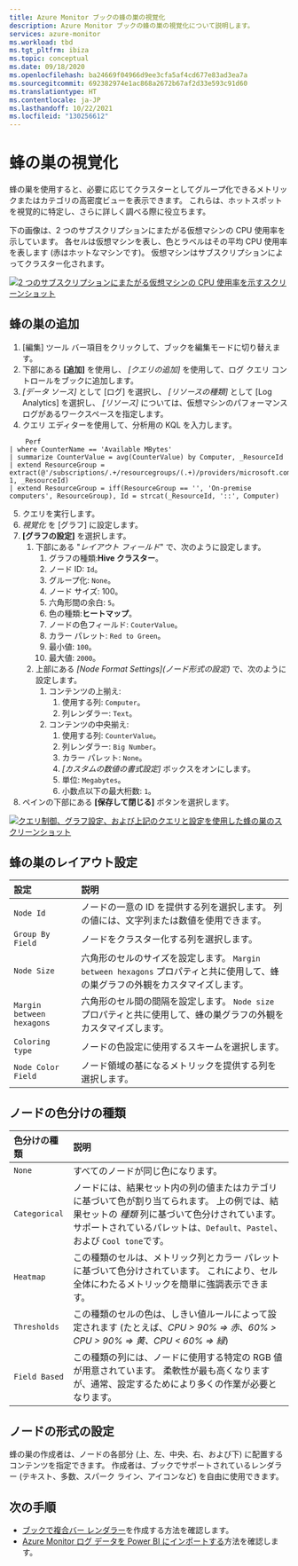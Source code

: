 ```yaml
---
title: Azure Monitor ブックの蜂の巣の視覚化
description: Azure Monitor ブックの蜂の巣の視覚化について説明します。
services: azure-monitor
ms.workload: tbd
ms.tgt_pltfrm: ibiza
ms.topic: conceptual
ms.date: 09/18/2020
ms.openlocfilehash: ba24669f04966d9ee3cfa5af4cd677e83ad3ea7a
ms.sourcegitcommit: 692382974e1ac868a2672b67af2d33e593c91d60
ms.translationtype: HT
ms.contentlocale: ja-JP
ms.lasthandoff: 10/22/2021
ms.locfileid: "130256612"
---
```

# <a name="honey-comb-visualizations"></a>蜂の巣の視覚化

蜂の巣を使用すると、必要に応じてクラスターとしてグループ化できるメトリックまたはカテゴリの高密度ビューを表示できます。 これらは、ホットスポットを視覚的に特定し、さらに詳しく調べる際に役立ちます。

下の画像は、2 つのサブスクリプションにまたがる仮想マシンの CPU 使用率を示しています。 各セルは仮想マシンを表し、色とラベルはその平均 CPU 使用率を表します (赤はホットなマシンです)。 仮想マシンはサブスクリプションによってクラスター化されます。

[![2 つのサブスクリプションにまたがる仮想マシンの CPU 使用率を示すスクリーンショット](.\media\workbooks-honey-comb\cpu-example.png)](.\media\workbooks-honey-comb\cpu-example.png#lightbox)

## <a name="adding-a-honey-comb"></a>蜂の巣の追加

1. [編集] ツール バー項目をクリックして、ブックを編集モードに切り替えます。
2. 下部にある **[追加]** を使用し、 *[クエリの追加]* を使用して、ログ クエリ コントロールをブックに追加します。
3. *[データ ソース]* として [ログ] を選択し、 *[リソースの種類]* として [Log Analytics] を選択し、 *[リソース]* については、仮想マシンのパフォーマンス ログがあるワークスペースを指定します。
4. クエリ エディターを使用して、分析用の KQL を入力します。

```kusto
    Perf
| where CounterName == 'Available MBytes'
| summarize CounterValue = avg(CounterValue) by Computer, _ResourceId
| extend ResourceGroup = extract(@'/subscriptions/.+/resourcegroups/(.+)/providers/microsoft.compute/virtualmachines/.+', 1, _ResourceId)
| extend ResourceGroup = iff(ResourceGroup == '', 'On-premise computers', ResourceGroup), Id = strcat(_ResourceId, '::', Computer)
```

5. クエリを実行します。
6. *視覚化* を [グラフ] に設定します。
7. **[グラフの設定]** を選択します。
    1. 下部にある "*レイアウト フィールド*" で、次のように設定します。
        1. グラフの種類:**Hive クラスター**。
        2. ノード ID: `Id`。
        3. グループ化: `None`。
        4. ノード サイズ: 100。
        5. 六角形間の余白: `5`。
        6. 色の種類:**ヒートマップ**。
        7. ノードの色フィールド: `CouterValue`。
        8. カラー パレット: `Red to Green`。
        9. 最小値: `100`。
        10. 最大値: `2000`。
    2. 上部にある *[Node Format Settings]\(ノード形式の設定\)* で、次のように設定します。
        1. コンテンツの上揃え:
            1. 使用する列: `Computer`。
            2. 列レンダラー: `Text`。
        9. コンテンツの中央揃え:
            1. 使用する列: `CounterValue`。
            2. 列レンダラー: `Big Number`。
            3. カラー パレット: `None`。
            4. *[カスタムの数値の書式設定]* ボックスをオンにします。
            5. 単位: `Megabytes`。
            6. 小数点以下の最大桁数: `1`。
8. ペインの下部にある **[保存して閉じる]** ボタンを選択します。

[![クエリ制御、グラフ設定、および上記のクエリと設定を使用した蜂の巣のスクリーンショット](.\media\workbooks-honey-comb\available-memory.png)](.\media\workbooks-honey-comb\available-memory.png#lightbox)

## <a name="honey-comb-layout-settings"></a>蜂の巣のレイアウト設定

| 設定 | 説明 |
|:------------- |:-------------|
| `Node Id` | ノードの一意の ID を提供する列を選択します。 列の値には、文字列または数値を使用できます。 |
| `Group By Field` | ノードをクラスター化する列を選択します。 |
| `Node Size` | 六角形のセルのサイズを設定します。 `Margin between hexagons` プロパティと共に使用して、蜂の巣グラフの外観をカスタマイズします。 |
| `Margin between hexagons` | 六角形のセル間の間隔を設定します。 `Node size` プロパティと共に使用して、蜂の巣グラフの外観をカスタマイズします。 |
| `Coloring type` | ノードの色設定に使用するスキームを選択します。 |
| `Node Color Field` | ノード領域の基になるメトリックを提供する列を選択します。 |

## <a name="node-coloring-types"></a>ノードの色分けの種類

| 色分けの種類 | 説明 |
|:------------- |:-------------|
| `None` | すべてのノードが同じ色になります。 |
| `Categorical` | ノードには、結果セット内の列の値またはカテゴリに基づいて色が割り当てられます。 上の例では、結果セットの _種類_ 列に基づいて色分けされています。 サポートされているパレットは、`Default`、`Pastel`、および `Cool tone`です。  |
| `Heatmap` | この種類のセルは、メトリック列とカラー パレットに基づいて色分けされています。 これにより、セル全体にわたるメトリックを簡単に強調表示できます。 |
| `Thresholds` | この種類のセルの色は、しきい値ルールによって設定されます (たとえば、_CPU > 90% => 赤、60% > CPU > 90% => 黄、CPU < 60% => 緑_) |
| `Field Based` | この種類の列には、ノードに使用する特定の RGB 値が用意されています。 柔軟性が最も高くなりますが、通常、設定するためにより多くの作業が必要となります。  |
      
## <a name="node-format-settings"></a>ノードの形式の設定

蜂の巣の作成者は、ノードの各部分 (上、左、中央、右、および下) に配置するコンテンツを指定できます。 作成者は、ブックでサポートされているレンダラー (テキスト、多数、スパーク ライン、アイコンなど) を自由に使用できます。

## <a name="next-steps"></a>次の手順

- [ブックで複合バー レンダラー](workbooks-composite-bar.md)を作成する方法を確認します。
- [Azure Monitor ログ データを Power BI にインポートする](../logs/log-powerbi.md)方法を確認します。